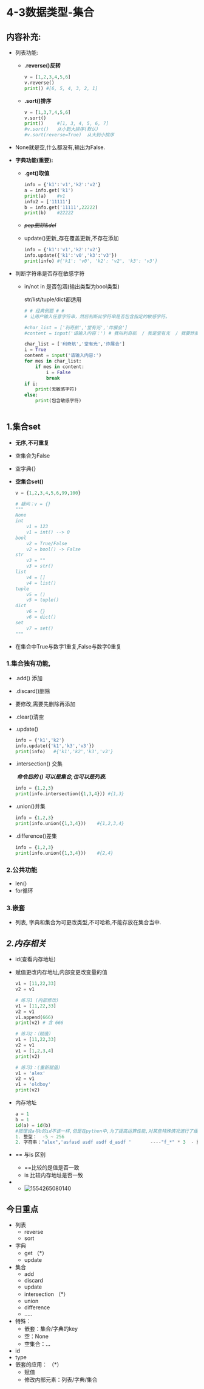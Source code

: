 # 4-3数据类型-集合

## 内容补充:

- 列表功能:

  - **.reverse()反转**

    ```python
    v = [1,2,3,4,5,6]
    v.reverse()
    print() #[6, 5, 4, 3, 2, 1]
    ```

  - **.sort()排序**

    ```python
    v = [1,3,7,4,5,6]
    v.sort()
    print() 	#[1, 3, 4, 5, 6, 7]
    #v.sort()	从小到大排序(默认)
    #v.sort(reverse=True)  从大到小排序
    ```

- None就是空,什么都没有,输出为False.

- **字典功能(重要):**

  - **.get()取值**

    ```python
    info = {'k1':'v1','k2':'v2'}
    a = info.get('k1')
    print(a)	#v1
    info2 = ['11111']
    b = info.get('11111',22222)
    print(b)	#22222
    ```

  - *~~pop删除&del~~*

  - update()更新_存在覆盖更新,不存在添加

    ```python
    info = {'k1':'v1','k2':'v2'}
    info.update({'k1':'v0','k3':'v3'})
    print(info)	#{'k1': 'v0', 'k2': 'v2', 'k3': 'v3'}
    ```

- 判断字符串是否存在敏感字符

  - in/not in 是否包涵(输出类型为bool类型)

    str/list/tuple/dict都适用

    ``` python
    # # 经典例题 # #
    # 让用户输入任意字符串，然后判断此字符串是否包含指定的敏感字符。
    
    #char_list = ['利奇航','堂有光','炸展会']
    #content = input('请输入内容：') # 我叫利奇航  / 我是堂有光  / 我要炸展会
    
    char_list = ['利奇航','堂有光','炸展会']
    i = True
    content = input('请输入内容:')
    for mes in char_list:
        if mes in content:
        	i = False
           	break
    if i:
        print(无敏感字符)
    else:
        print(包含敏感字符)
        
    ```


## 1.集合set

- **无序,不可重复**

- 空集合为False

- 空字典{}

- **空集合set()**

  ```python
  v = {1,2,3,4,5,6,99,100}
  
  # 疑问：v = {}
  """
  None
  int
      v1 = 123
      v1 = int() --> 0
  bool
      v2 = True/False
      v2 = bool() -> False
  str
      v3 = ""
      v3 = str()
  list
      v4 = []
      v4 = list()
  tuple
      v5 = ()
      v5 = tuple()
  dict
      v6 = {}
      v6 = dict()
  set
      v7 = set()
  """
  ```

- 在集合中True与数字1重复,False与数字0重复

### 1.集合独有功能,

- .add() 添加

- .discard()删除

- 要修改,需要先删除再添加

- .clear()清空

- .update()

  ```python
  info = {'k1','k2'}
  info.update({'k1','k3','v3'})
  print(info)	#{'k1','k2','k3','v3'}
  ```

- .intersection() 交集

  ​	***命令后的  () 可以是集合,也可以是列表.***

  ```python
  info = {1,2,3}
  print(info.intersection({1,3,4}))	#{1,3}
  ```

- .union()并集

  ```python
  info = {1,2,3}
  print(info.union({1,3,4}))	#{1,2,3,4}
  ```

- .difference()差集

  ```python
  info = {1,2,3}
  print(info.union({1,3,4}))	#{2,4}
  ```

### 2.公共功能

- len()
- for循环

### 3.嵌套

- 列表, 字典和集合为可更改类型,不可哈希,不能存放在集合当中.

## *2.内存相关*

- id(查看内存地址)

- 赋值更改内存地址,内部变更改变量的值

  ```python
  v1 = [11,22,33]
  v2 = v1 
  
  # 练习1 (内部修改)
  v1 = [11,22,33]
  v2 = v1 
  v1.append(666)
  print(v2) # 含 666
  
  # 练习2：（赋值）
  v1 = [11,22,33]
  v2 = v1 
  v1 = [1,2,3,4]
  print(v2)
  
  # 练习3：(重新赋值)
  v1 = 'alex'
  v2 = v1
  v1 = 'oldboy'
  print(v2)
  ```

  

- 内存地址

  ```python
  a = 1
  b = 1
  id(a) = id(b)
  #按理说a与b的id不该一样,但是在python中,为了提高运算性能,对某些特殊情况进行了缓存.(小数据池)缓存对象:
  1. 整型：  -5 ~ 256 
  2. 字符串："alex",'asfasd asdf asdf d_asdf '       ----"f_*" * 3  - 重新开辟内存。
  ```

- == 与is 区别
  - ==比较的是值是否一致
  - is 比较内存地址是否一致

- - ![1554265080140](C:\Users\oldboy-python\AppData\Roaming\Typora\typora-user-images\1554265080140.png)

## 今日重点

- 列表
  - reverse
  - sort
- 字典
  - get （*）
  - update
- 集合
  - add
  - discard
  - update
  - intersection  （*）
  - union
  - difference
  - ..... 
- 特殊：
  - 嵌套：集合/字典的key 
  - 空：None
  - 空集合：...
- id 
- type
- 嵌套的应用： （*）
  - 赋值
  - 修改内部元素：列表/字典/集合



